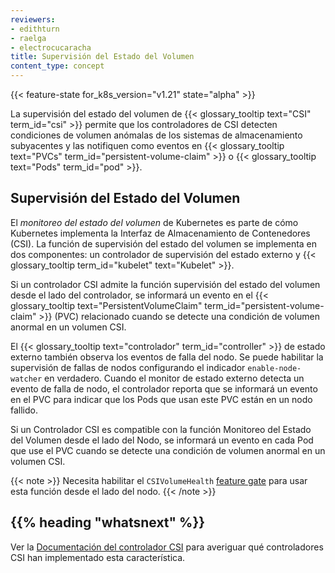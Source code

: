 ```yaml
---
reviewers:
- edithturn
- raelga
- electrocucaracha
title: Supervisión del Estado del Volumen
content_type: concept
---
```


<!-- overview -->

{{< feature-state for_k8s_version="v1.21" state="alpha" >}}

La supervisión del estado del volumen de {{< glossary_tooltip text="CSI" term_id="csi" >}}  permite que los controladores de CSI detecten condiciones de volumen anómalas de los sistemas de almacenamiento subyacentes y las notifiquen como eventos en {{< glossary_tooltip text="PVCs" term_id="persistent-volume-claim" >}} o {{< glossary_tooltip text="Pods" term_id="pod" >}}.



<!-- body -->

## Supervisión del Estado del Volumen

El _monitoreo del estado del volumen_ de Kubernetes es parte de cómo Kubernetes implementa la Interfaz de Almacenamiento de Contenedores (CSI). La función de supervisión del estado del volumen se implementa en dos componentes: un controlador de supervisión del estado externo y {{< glossary_tooltip term_id="kubelet" text="Kubelet" >}}.

Si un controlador CSI admite la función supervisión del estado del volumen desde el lado del controlador, se informará un evento en el {{< glossary_tooltip text="PersistentVolumeClaim" term_id="persistent-volume-claim" >}} (PVC) relacionado cuando se detecte una condición de volumen anormal en un volumen CSI.

El {{< glossary_tooltip text="controlador" term_id="controller" >}} de estado externo también observa los eventos de falla del nodo. Se puede habilitar la supervisión de fallas de nodos configurando el indicador `enable-node-watcher` en verdadero. Cuando el monitor de estado externo detecta un evento de falla de nodo, el controlador reporta que se informará un evento en el PVC para indicar que los Pods que usan este PVC están en un nodo fallido.

Si un Controlador CSI es compatible con la función Monitoreo del Estado del Volumen desde el lado del Nodo, se informará un evento en cada Pod que use el PVC cuando se detecte una condición de volumen anormal en un volumen CSI.

{{< note >}}
Necesita habilitar el `CSIVolumeHealth` [feature gate](/docs/reference/command-line-tools-reference/feature-gates/) para usar esta función desde el lado del nodo.
{{< /note >}}

## {{% heading "whatsnext" %}}

Ver la [Documentación del controlador CSI](https://kubernetes-csi.github.io/docs/drivers.html) para averiguar qué controladores CSI han implementado esta característica.

